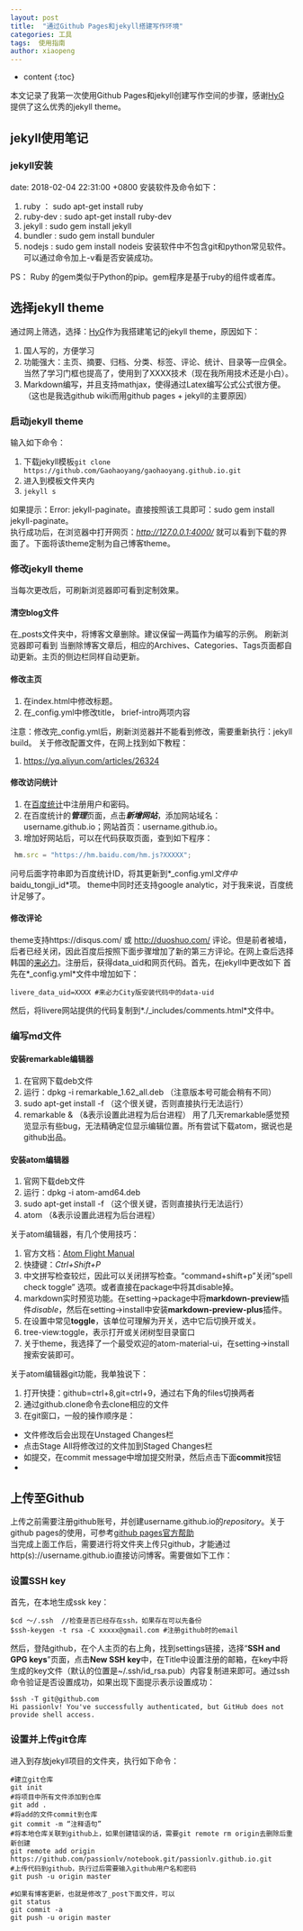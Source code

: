 ```yaml
---
layout: post
title:  "通过Github Pages和jekyll搭建写作环境"
categories: 工具
tags:  使用指南
author: xiaopeng
---
```


* content
{:toc}

本文记录了我第一次使用Github Pages和jekyll创建写作空间的步骤，感谢[HyG](https://github.com/Gaohaoyang/gaohaoyang.github.io) 提供了这么优秀的jekyll theme。




## jekyll使用笔记
### jekyll安装  
date: 2018-02-04 22:31:00 +0800
安装软件及命令如下：
1. ruby ： sudo apt-get install ruby
2. ruby-dev : sudo apt-get install ruby-dev
3. jekyll : sudo gem install jekyll
4. bundler : sudo gem install bunduler
5. nodejs : sudo gem install nodeis
安装软件中不包含git和python常见软件。可以通过命令加上-v看是否安装成功。

PS： Ruby 的gem类似于Python的pip。gem程序是基于ruby的组件或者库。

## 选择jekyll theme
通过网上筛选，选择：[HyG](https://github.com/Gaohaoyang/gaohaoyang.github.io)作为我搭建笔记的jekyll theme，原因如下：
1. 国人写的，方便学习
2. 功能强大：主页、摘要、归档、分类、标签、评论、统计、目录等一应俱全。当然了学习门框也提高了，使用到了XXXX技术（现在我所用技术还是小白）。
3. Markdown编写，并且支持mathjax，使得通过Latex编写公式公式很方便。（这也是我选github wiki而用github pages + jekyll的主要原因）

### 启动jekyll theme
输入如下命令：
1. 下载jekyll模板`git clone https://github.com/Gaohaoyang/gaohaoyang.github.io.git`
2. 进入到模板文件夹内
3. `jekyll s`  

如果提示：Error:  jekyll-paginate。直接按照该工具即可：sudo gem install jekyll-paginate。  
执行成功后，在浏览器中打开网页：*http://127.0.0.1:4000/*  就可以看到下载的界面了。下面将该theme定制为自己博客theme。

### 修改jekyll theme
当每次更改后，可刷新浏览器即可看到定制效果。  
#### 清空blog文件
在_posts文件夹中，将博客文章删除。建议保留一两篇作为编写的示例。 刷新浏览器即可看到
当删除博客文章后，相应的Archives、Categories、Tags页面都自动更新。主页的侧边栏同样自动更新。  
#### 修改主页
1. 在index.html中修改标题。
2. 在_config.yml中修改title， brief-intro两项内容

注意：修改完_config.yml后，刷新浏览器并不能看到修改，需要重新执行：jekyll build。
关于修改配置文件，在网上找到如下教程：
1. https://yq.aliyun.com/articles/26324  
#### 修改访问统计
1. 在[百度统计](tongji.baidu.com/)中注册用户和密码。
2. 在百度统计的***管理***页面，点击***新增网站***，添加网站域名：username.github.io；网站首页：username.github.io。
3. 增加好网站后，可以在代码获取页面，查到如下程序：
```js
 hm.src = "https://hm.baidu.com/hm.js?XXXXX";
```
问号后面字符串即为百度统计ID，将其更新到*_config.yml*文件中*baidu_tongji_id*项。
theme中同时还支持google analytic，对于我来说，百度统计足够了。
#### 修改评论
theme支持https://disqus.com/ 或 http://duoshuo.com/ 评论。但是前者被墙，后者已经关闭，因此百度后按照下面步骤增加了新的第三方评论。在网上查后选择韩国的[来必力](https://livere.com/)。注册后，获得data_uid和网页代码。首先，在jekyll中更改如下
首先在*_config.yml*文件中增加如下：
```
livere_data_uid=XXXX #来必力City版安装代码中的data-uid
```
然后，将livere网站提供的代码复制到*./_includes/comments.html*文件中。

### 编写md文件
#### 安装remarkable编辑器
1. 在官网下载deb文件
2. 运行：dpkg -i remarkable_1.62_all.deb （注意版本号可能会稍有不同）
3. sudo apt-get install -f （这个很关键，否则直接执行无法运行）
4. remarkable &   （&表示设置此进程为后台进程）
用了几天remarkable感觉预览显示有些bug，无法精确定位显示编辑位置。所有尝试下载atom，据说也是github出品。

#### 安装atom编辑器
1. 官网下载deb文件
2. 运行：dpkg -i atom-amd64.deb
3. sudo apt-get install -f （这个很关键，否则直接执行无法运行）
4. atom   （&表示设置此进程为后台进程）

关于atom编辑器，有几个使用技巧：
1. 官方文档：[Atom Flight Manual](https://flight-manual.atom.io/)
2. 快捷键：*Ctrl+Shift+P*
3. 中文拼写检查较烂，因此可以关闭拼写检查。“command+shift+p”关闭“spell check toggle” 选项。或者直接在package中将其disable掉。
4. markdown实时预览功能。在setting->package中将**markdown-preview**插件*disable*，然后在setting->install中安装**markdown-preview-plus**插件。
5. 在设置中常见**toggle**，该单位可理解为开关，选中它后切换开或关。
6. tree-view:toggle，表示打开或关闭树型目录窗口
7. 关于theme，我选择了一个最受欢迎的atom-material-ui，在setting->install搜索安装即可。

关于atom编辑器git功能，我单独说下：
1. 打开快捷：github=ctrl+8,git=ctrl+9，通过右下角的files切换两者
2. 通过github.clone命令去clone相应的文件
3. 在git窗口，一般的操作顺序是：
  - 文件修改后会出现在Unstaged Changes栏
  - 点击Stage All将修改过的文件加到Staged Changes栏
  - 如提交，在commit message中增加提交附录，然后点击下面**commit**按钮
  - 




## 上传至Github
上传之前需要注册github账号，并创建username.github.io的*repository*。关于github pages的使用，可参考[github pages官方帮助](https://help.github.com/articles/what-is-github-pages/)  
当完成上面工作后，需要进行将文件夹上传只github，才能通过http(s)://username.github.io直接访问博客。需要做如下工作：  
### 设置SSH key
首先，在本地生成ssk key：
```
$cd ～/.ssh  //检查是否已经存在ssh，如果存在可以先备份
$ssh-keygen -t rsa -C xxxxx@gmail.com #注册github时的email
```
然后，登陆github，在个人主页的右上角，找到settings链接，选择“**SSH and GPG keys**”页面，点击**New SSH key**中，在Title中设置注册的邮箱，在key中将生成的key文件（默认的位置是~/.ssh/id_rsa.pub）内容复制进来即可。通过ssh命令验证是否设置成功，如果出现下面提示表示设置成功：
```
$ssh -T git@github.com
Hi passionlv! You've successfully authenticated, but GitHub does not provide shell access.

```
### 设置并上传git仓库

进入到存放jekyll项目的文件夹，执行如下命令：
```
#建立git仓库
git init
#将项目中所有文件添加到仓库
git add .
#将add的文件commit到仓库
git commit -m “注释语句”
#将本地仓库关联到github上，如果创建错误的话，需要git remote rm origin去删除后重新创建
git remote add origin https://github.com/passionlv/notebook.git/passionlv.github.io.git
#上传代码到github，执行过后需要输入github用户名和密码
git push -u origin master

#如果有博客更新，也就是修改了_post下面文件，可以
git status
git commit -a
git push -u origin master
```
